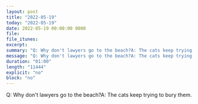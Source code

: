 ```yaml
---
layout: post
title: "2022-05-19"
today: "2022-05-19"
date: 2022-05-19 00:00:00 0000
file:
file_itunes:
excerpt:
summary: "Q: Why don't lawyers go to the beach?A: The cats keep trying to bury them."
message: "Q: Why don't lawyers go to the beach?A: The cats keep trying to bury them."
duration: "01:00"
length: "11444"
explicit: "no"
block: "no"
---
```

Q: Why don't lawyers go to the beach?A: The cats keep trying to bury them.

